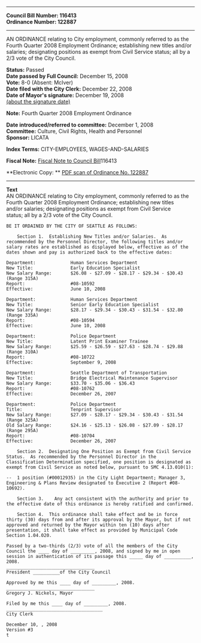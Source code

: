 * * * * *  
  
**Council Bill Number: [](#h0)[](#h2)116413**   
**Ordinance Number: 122887**  
  
* * * * *  
  
AN ORDINANCE relating to City employment, commonly referred to as the Fourth Quarter 2008 Employment Ordinance; establishing new titles and/or salaries; designating positions as exempt from Civil Service status; all by a 2/3 vote of the City Council.  
  
**Status:** Passed   
**Date passed by Full Council:** December 15, 2008   
**Vote:** 8-0 (Absent: McIver)   
**Date filed with the City Clerk:** December 22, 2008   
**Date of Mayor's signature:** December 19, 2008   
[(about the signature date)](/~public/approvaldate.htm)   
  
**Note:** Fourth Quarter 2008 Employment Ordinance  
  
  
**Date introduced/referred to committee:** December 1, 2008   
**Committee:** Culture, Civil Rights, Health and Personnel   
**Sponsor:** LICATA   
  
**Index Terms:** CITY-EMPLOYEES, WAGES-AND-SALARIES  
  
**Fiscal Note:** [Fiscal Note to Council Bill](http://clerk.seattle.gov/~public/fnote/116413.htm)[](#h1)[](#h3)116413  
  
**Electronic Copy: ** [PDF scan of Ordinance No. 122887](/~archives/Ordinances/Ord_122887.pdf)  
  
* * * * *  
  
**Text**  
    AN ORDINANCE relating to City employment, commonly referred to as the  
    Fourth Quarter 2008 Employment Ordinance; establishing new titles  
    and/or salaries; designating positions as exempt from Civil Service  
    status; all by a 2/3 vote of the City Council.  
  
    BE IT ORDAINED BY THE CITY OF SEATTLE AS FOLLOWS:  
  
        Section 1.  Establishing New Titles and/or Salaries.  As  
    recommended by the Personnel Director, the following titles and/or  
    salary rates are established as displayed below, effective as of the  
    dates shown and pay is authorized back to the effective dates:  
  
    Department:             Human Services Department  
    New Title:              Early Education Specialist  
    New Salary Range:       $26.08 - $27.09 - $28.17 - $29.34 - $30.43 (Range 315A)  
    Report:                 #08-10592  
    Effective:              June 10, 2008  
  
    Department:             Human Services Department  
    New Title:              Senior Early Education Specialist  
    New Salary Range:       $28.17 - $29.34 - $30.43 - $31.54 - $32.80 (Range 335A)  
    Report:                 #08-10594  
    Effective:              June 10, 2008  
  
    Department:             Police Department  
    New Title:              Latent Print Examiner Trainee  
    New Salary Range:       $25.59 - $26.59 - $27.63 - $28.74 - $29.88 (Range 310A)  
    Report:                 #08-10722  
    Effective:              September 9, 2008  
  
    Department:             Seattle Department of Transportation  
    New Title:              Bridge Electrical Maintenance Supervisor  
    New Salary Range:       $33.70 - $35.06 - $36.43  
    Report:                 #08-10762  
    Effective:              December 26, 2007  
  
    Department:             Police Department  
    Title:                  Tenprint Supervisor  
    New Salary Range:       $27.09 - $28.17 - $29.34 - $30.43 - $31.54 (Range 325A)  
    Old Salary Range:       $24.16 - $25.13 - $26.08 - $27.09 - $28.17 (Range 295A)  
    Report:                 #08-10704  
    Effective:              December 26, 2007  
  
        Section 2.  Designating One Position as Exempt from Civil Service  
    Status.  As recommended by the Personnel Director in the  
    Classification Determination specified, one position is designated as  
    exempt from Civil Service as noted below, pursuant to SMC 4.13.010(1):  
  
    --  1 position (#00012935) in the City Light Department; Manager 3,  
    Engineering & Plans Review designated to Executive 2 (Report #08-  
    10692).  
  
        Section 3.    Any act consistent with the authority and prior to  
    the effective date of this ordinance is hereby ratified and confirmed.  
  
        Section 4.  This ordinance shall take effect and be in force  
    thirty (30) days from and after its approval by the Mayor, but if not  
    approved and returned by the Mayor within ten (10) days after  
    presentation, it shall take effect as provided by Municipal Code  
    Section 1.04.020.  
  
    Passed by a two-thirds (2/3) vote of all the members of the City  
    Council the ____ day of _________, 2008, and signed by me in open  
    session in authentication of its passage this _____ day of __________,  
    2008.  
    _________________________________  
    President __________of the City Council  
  
    Approved by me this ____ day of _________, 2008.  
    _________________________________  
    Gregory J. Nickels, Mayor  
  
    Filed by me this ____ day of _________, 2008.  
    ____________________________________  
    City Clerk  
  
    December 10, , 2008  
    Version #3  
    t  
